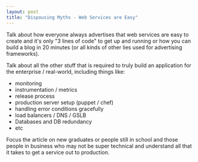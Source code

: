 ```yaml
---
layout: post
title: "Dispousing Myths - Web Services are Easy"
---
```


Talk about how everyone always advertises that web services are easy
to create and it's only "3 lines of code" to get up and running or how
you can build a blog in 20 minutes (or all kinds of other lies used for
advertising frameworks).

Talk about all the other stuff that is required to truly build an application
for the enterprise / real-world, including things like:

* monitoring
* instrumentation / metrics
* release process
* production server setup (puppet / chef)
* handling error conditions gracefully
* load balancers / DNS / GSLB
* Databases and DB redundancy
* etc

Focus the article on new graduates or people still in school and those
people in business who may not be super technical and understand all that it
takes to get a service out to production.

